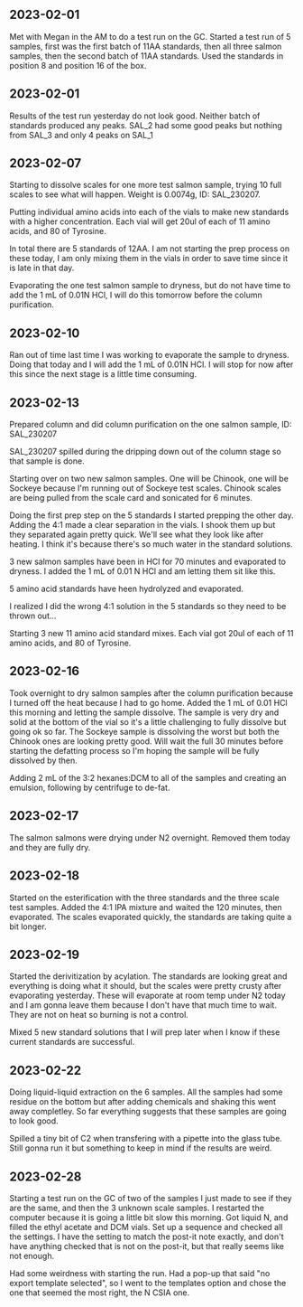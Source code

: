 ## 2023-02-01
Met with Megan in the AM to do a test run on the GC.
Started a test run of 5 samples, first was the first batch of 11AA standards, then all three salmon samples, then the second batch of 11AA standards.
Used the standards in position 8 and position 16 of the box.

## 2023-02-01
Results of the test run yesterday do not look good.
Neither batch of standards produced any peaks. 
SAL_2 had some good peaks but nothing from SAL_3 and only 4 peaks on SAL_1

## 2023-02-07
Starting to dissolve scales for one more test salmon sample, trying 10 full scales to see what will happen.
Weight is 0.0074g, ID: SAL_230207.

Putting individual amino acids into each of the vials to make new standards with a higher concentration.
Each vial will get 20ul of each of 11 amino acids, and 80 of Tyrosine. 

In total there are 5 standards of 12AA.
I am not starting the prep process on these today, I am only mixing them in the vials in order to save time since it is late in that day.

Evaporating the one test salmon sample to dryness, but do not have time to add the 1 mL of 0.01N HCl, I will do this tomorrow before the column purification.

## 2023-02-10
Ran out of time last time I was working to evaporate the sample to dryness. Doing that today and I will add the 1 mL of 0.01N HCl.
I will stop for now after this since the next stage is a little time consuming.

## 2023-02-13
Prepared column and did column purification on the one salmon sample, ID: SAL_230207

SAL_230207 spilled during the dripping down out of the column stage so that sample is done.

Starting over on two new salmon samples. One will be Chinook, one will be Sockeye because I'm running out of Sockeye test scales. 
Chinook scales are being pulled from the scale card and sonicated for 6 minutes.

Doing the first prep step on the 5 standards I started prepping the other day.
Adding the 4:1 made a clear separation in the vials. I shook them up but they separated again pretty quick. We'll see what they look like after heating. 
I think it's because there's so much water in the standard solutions. 

3 new salmon samples have been in HCl for 70 minutes and evaporated to dryness. I added the 1 mL of 0.01 N HCl and am letting them sit like this.

5 amino acid standards have heen hydrolyzed and evaporated.

I realized I did the wrong 4:1 solution in the 5 standards so they need to be thrown out...

Starting 3 new 11 amino acid standard mixes. Each vial got 20ul of each of 11 amino acids, and 80 of Tyrosine. 

## 2023-02-16
Took overnight to dry salmon samples after the column purification because I turned off the heat because I had to go home. 
Added the 1 mL of 0.01 HCl this morning and letting the sample dissolve. 
The sample is very dry and solid at the bottom of the vial so it's a little challenging to fully dissolve but going ok so far. 
The Sockeye sample is dissolving the worst but both the Chinook ones are looking pretty good. Will wait the full 30 minutes before starting the defatting process so I'm hoping the sample will be fully dissolved by then.

Adding 2 mL of the 3:2 hexanes:DCM to all of the samples and creating an emulsion, following by centrifuge to de-fat. 

## 2023-02-17
The salmon salmons were drying under N2 overnight. Removed them today and they are fully dry.

## 2023-02-18
Started on the esterification with the three standards and the three scale test samples.
Added the 4:1 IPA mixture and waited the 120 minutes, then evaporated. 
The scales evaporated quickly, the standards are taking quite a bit longer. 

## 2023-02-19
Started the derivitization by acylation. 
The standards are looking great and everything is doing what it should, but the scales were pretty crusty after evaporating yesterday.
These will evaporate at room temp under N2 today and I am gonna leave them because I don't have that much time to wait. 
They are not on heat so burning is not a control. 

Mixed 5 new standard solutions that I will prep later when I know if these current standards are successful. 

## 2023-02-22
Doing liquid-liquid extraction on the 6 samples. 
All the samples had some residue on the bottom but after adding chemicals and shaking this went away completley. 
So far everything suggests that these samples are going to look good. 

Spilled a tiny bit of C2 when transfering with a pipette into the glass tube. 
Still gonna run it but something to keep in mind if the results are weird.

## 2023-02-28
Starting a test run on the GC of two of the samples I just made to see if they are the same, and then the 3 unknown scale samples.
I restarted the computer because it is going a little bit slow this morning. 
Got liquid N, and filled the ethyl acetate and DCM vials.
Set up a sequence and checked all the settings. 
I have the setting to match the post-it note exactly, and don't have anything checked that is not on the post-it, but that really seems like not enough. 

Had some weirdness with starting the run.
Had a pop-up that said "no export template selected", so I went to the templates option and chose the one that seemed the most right, the N CSIA one. 




